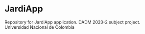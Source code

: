 # JardiApp
Repository for JardiApp application. DADM 2023-2 subject project. Universidad Nacional de Colombia
